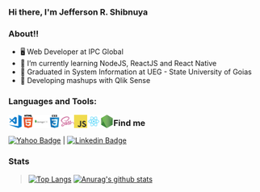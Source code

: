 ### Hi there, I'm Jefferson R. Shibnuya

### About!!

- 🖥️ Web Developer at IPC Global
- 🌱 I’m currently learning NodeJS, ReactJS and React Native
- 👯 Graduated in System Information at UEG - State University of Goias
- 🥅 Developing mashups with Qlik Sense

### Languages and Tools:

<img align="left" alt="Visual Studio Code" width="26px" src="https://raw.githubusercontent.com/github/explore/80688e429a7d4ef2fca1e82350fe8e3517d3494d/topics/visual-studio-code/visual-studio-code.png" />
<img align="left" alt="HTML5" width="26px" src="https://raw.githubusercontent.com/github/explore/80688e429a7d4ef2fca1e82350fe8e3517d3494d/topics/html/html.png" />
<img align="left" alt="MongoDB" width="26px" src="https://raw.githubusercontent.com/github/explore/80688e429a7d4ef2fca1e82350fe8e3517d3494d/topics/mongodb/mongodb.png" />
<img align="left" alt="CSS3" width="26px" src="https://raw.githubusercontent.com/github/explore/80688e429a7d4ef2fca1e82350fe8e3517d3494d/topics/css/css.png" />
<img align="left" alt="Sass" width="26px" src="https://raw.githubusercontent.com/github/explore/80688e429a7d4ef2fca1e82350fe8e3517d3494d/topics/sass/sass.png" />
<img align="left" alt="JavaScript" width="26px" src="https://raw.githubusercontent.com/github/explore/80688e429a7d4ef2fca1e82350fe8e3517d3494d/topics/javascript/javascript.png" />
<img align="left" alt="React" width="26px" src="https://raw.githubusercontent.com/github/explore/80688e429a7d4ef2fca1e82350fe8e3517d3494d/topics/react/react.png" />
<img align="left" alt="Node.js" width="26px" src="https://raw.githubusercontent.com/github/explore/80688e429a7d4ef2fca1e82350fe8e3517d3494d/topics/nodejs/nodejs.png" />

### Find me

[![Yahoo Badge](https://img.shields.io/badge/-jeffersonshibuya@yahoo.com.br-c14438?style=flat-square&logo=Yahoo&logoColor=white&link=mailto:jeffersonshibuya@yahoo.com.br)](mailto:jeffersonshibuya@yahoo.com.br) | [![Linkedin Badge](https://img.shields.io/badge/-JeffersonShibuya-blue?style=flat-square&logo=Linkedin&logoColor=white&link=https://www.linkedin.com/in/jeffersonshibuya)](https://www.linkedin.com/in/jefferson-shibuya-9a337267/)

### Stats

> [![Top Langs](https://github-readme-stats.vercel.app/api/top-langs/?username=jeffersonshibuya&exclude_repo=portfolio-tcb,bivar.github.io&show_icons=true&hide=html,teX&theme=dracula)](https://github.com/anuraghazra/github-readme-stats) [![Anurag's github stats](https://github-readme-stats.vercel.app/api?username=jeffersonshibuya&show_icons=true&theme=dracula)](https://github.com/anuraghazra/github-readme-stats)
